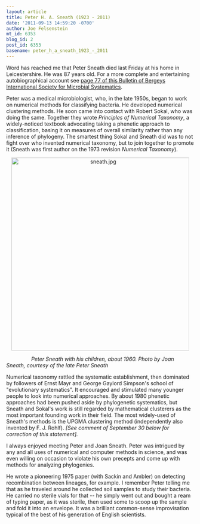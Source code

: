 ```yaml
---
layout: article
title: Peter H. A. Sneath (1923 - 2011)
date: '2011-09-13 14:59:20 -0700'
author: Joe Felsenstein
mt_id: 6353
blog_id: 2
post_id: 6353
basename: peter_h_a_sneath_1923_-_2011
---
```

Word has reached me that Peter Sneath died last Friday at his home in
Leicestershire.  He was 87 years old.  For a more complete and entertaining
autobiographical
account see [page 77 of this Bulletin of Bergeys International Society for Microbial Systematics](http://www.bergeys.org/bulletin/BulletinofBISMIS%201-1.pdf).

Peter was a medical microbiologist, who, in the late 1950s, began to work on
numerical methods for classifying bacteria.  He developed numerical clustering
methods.  He soon came into contact with Robert Sokal, who was doing the same.
Together they wrote _Principles of Numerical Taxonomy_, a widely-noticed
textbook advocating taking a phenetic approach to classification, basing it
on measures of overall similarity rather than any inference of phylogeny.
The smartest thing Sokal and Sneath did was to not fight over who invented
numerical taxonomy, but to join together to promote it (Sneath was first
author on the 1973 revision _Numerical Taxonomy_).


<div markdown="block" style="text-align: center;">
<img src="http://pandasthumb.org/sneath.jpg" alt="sneath.jpg" width="476" height="516" class="mt-image-none" />
</div>


_&nbsp;&nbsp;&nbsp;&nbsp;&nbsp;&nbsp;&nbsp;&nbsp;&nbsp;&nbsp;&nbsp;&nbsp;&nbsp;&nbsp;&nbsp;&nbsp;
Peter Sneath with his children, about 1960.
Photo by Joan Sneath, courtesy of the late Peter Sneath_

Numerical taxonomy rattled the systematic establishment, then dominated by
followers of Ernst Mayr and George Gaylord Simpson's school of "evolutionary
systematics".  It encouraged and stimulated many younger people to look
into numerical approaches.  By about 1980 phenetic approaches had been pushed
aside by phylogenetic systematics, but Sneath and Sokal's work is still
regarded by mathematical clusterers as the most important founding work in
their field.  The most widely-used of Sneath's methods is the UPGMA
clustering method (independently also invented by F. J. Rohlf). _\[See comment of September 30 below for correction of this statement\]._

I always enjoyed meeting Peter and Joan Sneath.  Peter was intrigued by any 
and all uses of numerical and computer methods in science, and was even willing on occasion to violate his own precepts and come up with methods for analyzing phylogenies.

He wrote a pioneering 1975 paper (with Sackin and Ambler) on detecting 
recombination between lineages, for example.  I remember Peter telling me that 
as he traveled around he collected soil samples to study their bacteria.  He
carried no sterile vials for that -- he simply went out and bought a ream of
typing paper, as it was sterile, then used some to scoop up the sample and
fold it into an envelope.  It was a brilliant common-sense improvisation 
typical of the best of his generation of English scientists.
